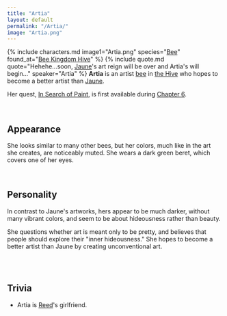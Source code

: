 ```yaml
---
title: "Artia"
layout: default
permalink: "/Artia/"
image: "Artia.png"
---
```

{% include characters.md image1="Artia.png" species="[Bee](/Bee)" found_at="[Bee Kingdom Hive](/Bee_Kingdom_Hive)" %}
{% include quote.md quote="Hehehe...soon, [Jaune](/Jaune)'s art reign will be over and Artia's will begin..." speaker="Artia" %}
**Artia** is an artist [bee](/bee) in [the Hive](/Bee_Kingdom_Hive) who hopes to become a better artist than [Jaune](/Jaune).

Her quest, [In Search of Paint](/In_Search_of_Paint), is first available during [Chapter 6](/Chapter_6).

<br />

## Appearance
She looks similar to many other bees, but her colors, much like in the art she creates, are noticeably muted. She wears a dark green beret, which covers one of her eyes.

<br />

## Personality
In contrast to Jaune's artworks, hers appear to be much darker, without many vibrant colors, and seem to be about hideousness rather than beauty.

She questions whether art is meant only to be pretty, and believes that people should explore their "inner hideousness." She hopes to become a better artist than Jaune by creating unconventional art.

<br />

<br />

## Trivia

* Artia is [Reed](/Reed)'s girlfriend.

<br />